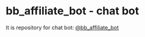 # bb_affiliate_bot - chat bot
It is repository for chat bot: [@bb_affiliate_bot](https://t.me/bb_affiliate_bot)
